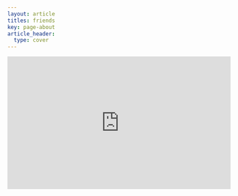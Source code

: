 ```yaml
---
layout: article
titles: friends
key: page-about
article_header:
  type: cover
---
```

<iframe width="100%" height="300"  scrolling="yes" frameborder="no" allow="autoplay"  src="https://w.soundcloud.com/player/?url=https%3A//api.soundcloud.com/tracks/1864018608&color=%23ff5500&auto_play=true&repeat=true"></iframe>





